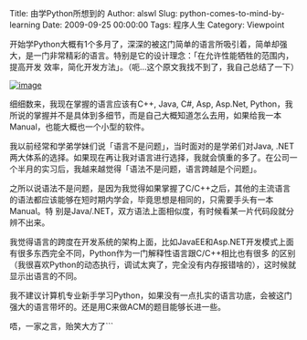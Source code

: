 Title: 由学Python所想到的
Author: alswl
Slug: python-comes-to-mind-by-learning
Date: 2009-09-25 00:00:00
Tags: 程序人生
Category: Viewpoint

开始学Python大概有1个多月了，深深的被这门简单的语言所吸引着，简单却强大，是一门非常精彩的语言。特别是它的设计理念：「在允许性能牺牲的范围内，提高开发
效率，简化开发方法」。（呃…这个原文我找不到了，我自己总结了一下）

[![image](http://upload.log4d.com/upload_dropbox/200909/python-logo.gif)](http://upload.log4d.com/upload_dropbox/200909/python-logo.gif)

细细数来，我现在掌握的语言应该有C++, Java, C#, Asp, Asp.Net,
Python，我所说的掌握并不是具体到多细节，而是自己大概知道怎么去用，如果给我一本Manual，也能大概也一个小型的软件。

我以前经常和学弟学妹们说「语言不是问题」，当时面对的是学弟们对Java,
.NET两大体系的选择。如果现在再让我对语言进行选择，我就会慎重的多了。在公司一个半月的实习后，我越来越觉得「语法不是问题，语言跨越是个问题」。

之所以说语法不是问题，是因为我觉得如果掌握了C/C++之后，其他的主流语言的语法都应该能够在短时期内学会，毕竟思想是相同的，只需要手头有一本Manual。特
别是Java/.NET，双方语法上面相似度，有时候看某一片代码段就分辨不出来。

我觉得语言的跨度在开发系统的架构上面，比如JavaEE和Asp.NET开发模式上面有很多东西完全不同，Python作为一门解释性语言跟C/C++相比也有很多
的区别（我很喜欢Python的动态执行，调试太爽了，完全没有内存报错啥的），这时候就显示出语言的不同。

我不建议计算机专业新手学习Python，如果没有一点扎实的语言功底，会被这门强大的语言带坏的。还是用C来做ACM的题目能够长进一些。

唔，一家之言，贻笑大方了```

